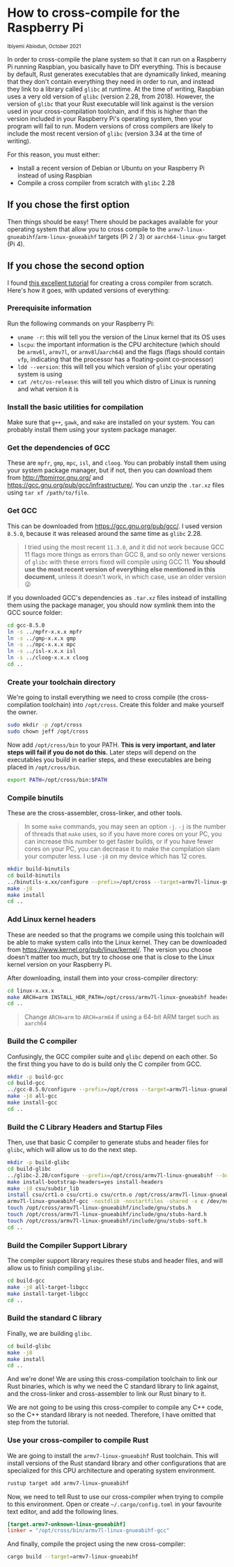 # How to cross-compile for the Raspberry Pi

<small>Ibiyemi Abiodun, October 2021</small>

In order to cross-compile the plane system so that it can run on a Raspberry Pi
running Raspbian, you basically have to DIY everything. This is because by
default, Rust generates executables that are dynamically linked, meaning that
they don't contain everything they need in order to run, and instead they link
to a library called `glibc` at runtime. At the time of writing, Raspbian uses a
very old version of `glibc` (version 2.28, from 2018). However, the version of
`glibc` that your Rust executable will link against is the version used in your
cross-compilation toolchain, and if this is higher than the version included in
your Raspberry Pi's operating system, then your program will fail to run. Modern
versions of cross compilers are likely to include the most recent version of
`glibc` (version 3.34 at the time of writing).

For this reason, you must either:
- Install a recent version of Debian or Ubuntu on your Raspberry Pi instead of
  using Raspbian
- Compile a cross compiler from scratch with `glibc` 2.28

## If you chose the first option

Then things should be easy! There should be packages available for your
operating system that allow you to cross compile to the
`armv7-linux-gnueabihf`/`arm-linux-gnueabihf` targets (Pi 2 / 3) or
`aarch64-linux-gnu` target (Pi 4). 

## If you chose the second option

I found [this excellent
tutorial](https://preshing.com/20141119/how-to-build-a-gcc-cross-compiler/) for
creating a cross compiler from scratch. Here's how it goes, with updated versions of everything:

### Prerequisite information

Run the following commands on your Raspberry Pi:

- `uname -r`: this will tell you the version of the Linux kernel that its OS uses
- `lscpu`: the important information is the CPU architecture (which should be `armv6l`, `armv7l`, or `armv8l`/`aarch64`) and the flags (flags should contain `vfp`, indicating that the processor has a floating-point co-processor)
- `ldd --version`: this will tell you which version of `glibc` your operating system is using
- `cat /etc/os-release`: this will tell you which distro of Linux is running and what version it is

### Install the basic utilities for compilation

Make sure that `g++`, `gawk`, and `make` are installed on your system. You can
probably install them using your system package manager.

### Get the dependencies of GCC 

These are `mpfr`, `gmp`, `mpc`, `isl`, and `cloog`. You can probably install
them using your system package manager, but if not, then you can download them
from http://ftpmirror.gnu.org/ and
https://gcc.gnu.org/pub/gcc/infrastructure/. You can unzip the `.tar.xz` files
using `tar xf /path/to/file`.

### Get GCC

This can be downloaded from https://gcc.gnu.org/pub/gcc/. I used version
`8.5.0`, because it was released around the same time as `glibc` 2.28. 

> I tried using the most recent `11.3.0`, and it did not work because GCC 11
> flags more things as errors than GCC 8, and so only newer versions of `glibc`
> with these errors fixed will compile using GCC 11. **You should use the most
> recent version of everything else mentioned in this document**, unless it
> doesn't work, in which case, use an older version 😜

If you downloaded GCC's dependencies as `.tar.xz` files instead of installing
them using the package manager, you should now symlink them into the GCC source folder:

```bash
cd gcc-8.5.0
ln -s ../mpfr-x.x.x mpfr
ln -s ../gmp-x.x.x gmp
ln -s ../mpc-x.x.x mpc
ln -s ../isl-x.x.x isl
ln -s ../cloog-x.x.x cloog
cd ..
```
### Create your toolchain directory

We're going to install everything we need to cross compile (the
cross-compilation toolchain) into `/opt/cross`. Create this folder and make
yourself the owner.

```bash
sudo mkdir -p /opt/cross
sudo chown jeff /opt/cross
```

Now add `/opt/cross/bin` to your PATH. **This is very important, and later steps
will fail if you do not do this.** Later steps will depend on the executables
you build in earlier steps, and these executables are being placed in
`/opt/cross/bin`.

```bash
export PATH=/opt/cross/bin:$PATH
```

### Compile binutils

These are the cross-assembler, cross-linker, and other tools.

> In some `make` commands, you may seen an option `-j`. `-j` is the number of
> threads that `make` uses, so if you have more cores on your PC, you can
> increase this number to get faster builds, or if you have fewer cores on your
> PC, you can decrease it to make the compilation slam your computer less. I
> use `-j8` on my device which has 12 cores.

```bash
mkdir build-binutils
cd build-binutils
../binutils-x.xx/configure --prefix=/opt/cross --target=armv7l-linux-gnueabihf --enable-gold
make -j8
make install
cd ..
```

### Add Linux kernel headers

These are needed so that the programs we compile using this toolchain will be able to make system calls into the Linux kernel. They can be downloaded from https://www.kernel.org/pub/linux/kernel/. The version you choose doesn't matter too much, but try to choose one that is close to the Linux kernel version on your Raspberry Pi.

After downloading, install them into your cross-compiler directory:

```bash
cd linux-x.xx.x
make ARCH=arm INSTALL_HDR_PATH=/opt/cross/armv7l-linux-gnueabihf headers_install
cd ..
```

> Change `ARCH=arm` to `ARCH=arm64` if using a 64-bit ARM target such as `aarch64`

### Build the C compiler

Confusingly, the GCC compiler suite and `glibc` depend on each other. So the
first thing you have to do is build only the C compiler from GCC.

```bash
mkdir -p build-gcc
cd build-gcc
../gcc-8.5.0/configure --prefix=/opt/cross --target=armv7l-linux-gnueabihf --enable-languages=c --enable-multilib --with-float=soft --with-float=hard 
make -j8 all-gcc
make install-gcc
cd ..
```

### Build the C Library Headers and Startup Files

Then, use that basic C compiler to generate stubs and header files for `glibc`,
which will allow us to do the next step.

```bash
mkdir -p build-glibc
cd build-glibc
../glibc-2.28/configure --prefix=/opt/cross/armv7l-linux-gnueabihf --build=$MACHTYPE --host=armv7l-linux-gnueabihf --target=armv7l-linux-gnueabihf --with-headers=/opt/cross/armv7l-linux-gnueabihf/include libc_cv_forced_unwind=yes
make install-bootstrap-headers=yes install-headers
make -j8 csu/subdir_lib
install csu/crt1.o csu/crti.o csu/crtn.o /opt/cross/armv7l-linux-gnueabihf/lib
armv7l-linux-gnueabihf-gcc -nostdlib -nostartfiles -shared -x c /dev/null -o /opt/cross/armv7l-linux-gnueabihf/lib/libc.so
touch /opt/cross/armv7l-linux-gnueabihf/include/gnu/stubs.h
touch /opt/cross/armv7l-linux-gnueabihf/include/gnu/stubs-hard.h
touch /opt/cross/armv7l-linux-gnueabihf/include/gnu/stubs-soft.h
cd ..
```

### Build the Compiler Support Library

The compiler support library requires these stubs and header files, and will
allow us to finish compiling `glibc`.

```bash
cd build-gcc
make -j8 all-target-libgcc
make install-target-libgcc
cd ..
```

### Build the standard C library

Finally, we are building `glibc`.

```bash
cd build-glibc
make -j8
make install
cd ..
```

And we're done! We are using this cross-compilation toolchain to link our Rust
binaries, which is why we need the C standard library to link against, and the
cross-linker and cross-assembler to link our Rust binary to it.

We are not going to be using this cross-compiler to compile any C++ code, so the
C++ standard library is not needed. Therefore, I have omitted that step from the
tutorial.

### Use your cross-compiler to compile Rust

We are going to install the `armv7-linux-gnueabihf` Rust toolchain. This will
install versions of the Rust standard library and other configurations that are
specialized for this CPU architecture and operating system environment.


```bash
rustup target add armv7-linux-gnueabihf
```

Now, we need to tell Rust to use our cross-compiler when trying to compile to
this environment. Open or create `~/.cargo/config.toml` in your favourite text
editor, and add the following lines.

```toml
[target.armv7-unknown-linux-gnueabihf]
linker = "/opt/cross/bin/armv7l-linux-gnueabihf-gcc"
```

And finally, compile the project using the new cross-compiler:

```bash
cargo build --target=armv7-linux-gnueabihf
```
